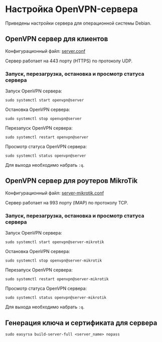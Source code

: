 # Настройка OpenVPN-сервера

Приведены настройки сервера для операционной системы Debian.

## OpenVPN сервер для клиентов

Конфигурационный файл: [server.conf](openvpn/server.conf)

Сервер работает на 443 порту (HTTPS) по протоколу UDP.

### Запуск, перезагрузка, остановка и просмотр статуса сервера

Запуск OpenVPN сервера:
```
sudo systemctl start openvpn@server
```

Остановка OpenVPN сервера:
```
sudo systemctl stop openvpn@server
```

Перезапуск OpenVPN сервера:
```
sudo systemctl restart openvpn@server
```

Просмотр статуса OpenVPN сервера:
```
sudo systemctl status openvpn@server
```
Для выхода необходимо набрать `:q`.

## OpenVPN сервер для роутеров MikroTik

Конфигурационный файл: [server-mikrotik.conf](openvpn/server-mikrotik.conf)

Сервер работает на 993 порту (IMAP) по протоколу TCP.

### Запуск, перезагрузка, остановка и просмотр статуса сервера

Запуск OpenVPN сервера:
```
sudo systemctl start openvpn@server-mikrotik
```

Остановка OpenVPN сервера:
```
sudo systemctl stop openvpn@server-mikrotik
```

Перезапуск OpenVPN сервера:
```
sudo systemctl restart openvpn@server-mikrotik
```

Просмотр статуса OpenVPN сервера:
```
sudo systemctl status openvpn@server-mikrotik
```
Для выхода необходимо набрать `:q`.

## Генерация ключа и сертификата для сервера

```
sudo easyrsa build-server-full <server_name> nopass
```
